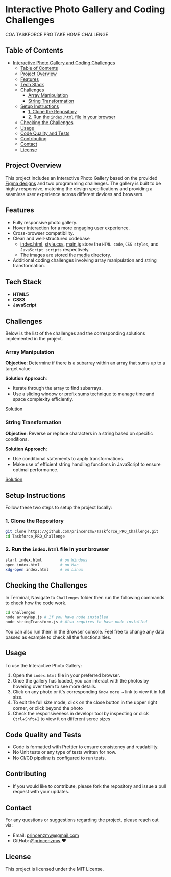 # Interactive Photo Gallery and Coding Challenges

COA TASKFORCE PRO TAKE HOME CHALLENGE

## Table of Contents

- [Interactive Photo Gallery and Coding Challenges](#interactive-photo-gallery-and-coding-challenges)
  - [Table of Contents](#table-of-contents)
  - [Project Overview](#project-overview)
  - [Features](#features)
  - [Tech Stack](#tech-stack)
  - [Challenges](#challenges)
    - [Array Manipulation](#array-manipulation)
    - [String Transformation](#string-transformation)
  - [Setup Instructions](#setup-instructions)
    - [1. Clone the Repository](#1-clone-the-repository)
    - [2. Run the `index.html` file in your browser](#2-run-the-indexhtml-file-in-your-browser)
  - [Checking the Challenges](#checking-the-challenges)
  - [Usage](#usage)
  - [Code Quality and Tests](#code-quality-and-tests)
  - [Contributing](#contributing)
  - [Contact](#contact)
  - [License](#license)

## Project Overview

This project includes an Interactive Photo Gallery based on the provided [Figma designs](https://www.figma.com/design/XF6xlvvHBv12WFveDjVoso/COA-Take-home-Challenge?node-id=1-524&t=W3iw3cwE5Eax1tJX-0) and two programming challenges. The gallery is built to be highly responsive, matching the design specifications and providing a seamless user experience across different devices and browsers.

## Features

- Fully responsive photo gallery.
- Hover interaction for a more engaging user experience.
- Cross-browser compatibility.
- Clean and well-structured codebase
  - [index.html](index.html), [style.css](style.css), [main.js](main.js) store the `HTML code`, `CSS styles`, and `JavaScript scripts` respectively.
  - The images are stored the [media](media/) directory.
- Additional coding challenges involving array manipulation and string transformation.

## Tech Stack

- **HTML5**
- **CSS3**
- **JavaScript**

## Challenges

Below is the list of the challenges and the corresponding solutions implemented in the project.

### Array Manipulation

**Objective**: Determine if there is a subarray within an array that sums up to a target value.

**Solution Approach**:

- Iterate through the array to find subarrays.
- Use a sliding window or prefix sums technique to manage time and space complexity efficiently.

[Solution](./Challenges/arrayMap.js)

### String Transformation

**Objective**: Reverse or replace characters in a string based on specific conditions.

**Solution Approach**:

- Use conditional statements to apply transformations.
- Make use of efficient string handling functions in JavaScript to ensure optimal performance.

[Solution](./Challenges/stringTransform.js)

## Setup Instructions

Follow these two steps to setup the project locally:

### 1. Clone the Repository

```bash
git clone https://github.com/princenzmw/Taskforce_PRO_Challenge.git
cd Taskforce_PRO_Challenge
```

### 2. Run the `index.html` file in your browser

```bash
start index.html        # on Windows
open index.html         # on Mac
xdg-open index.html     # on Linux
```

## Checking the Challenges

In Terminal, Navigate to `Challenges` folder then run the following commands to check how the code work.

```bash
cd Challenges
node arrayMap.js # If you have node installed
node stringTransform.js # Also requires to have node installed
```

You can also run them in the Browser console.
Feel free to change any data passed as example to check all the functionalities.

## Usage

To use the Interactive Photo Gallery:

1. Open the `index.html` file in your preferred browser.
2. Once the gallery has loaded, you can interact with the photos by hovering over them to see more details.
3. Click on any photo or it's corresponding `Know more →` link to view it in full size.
4. To exit the full size mode, click on the close button in the upper right corner, or click beyond the photo
5. Check the responsiveness in developr tool by inspecting or click `Ctrl`+`Shft`+`I` to view it on different scree sizes

## Code Quality and Tests

- Code is formatted with Prettier to ensure consistency and readability.
- No Unit tests or any type of tests written for now.
- No CI/CD pipeline is configured to run tests.

## Contributing

- If you would like to contribute, please fork the repository and issue a pull request with your updates.

## Contact

For any questions or suggestions regarding the project, please reach out via:

- Email: [princenzmw@gmail.com](mailto:princenzmw@gmail.com)
- GitHub: [@princenzmw](https://github.com/princenzmw) ❤️

## License

This project is licensed under the MIT License.
